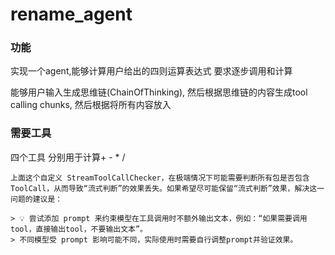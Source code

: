 # rename_agent



### 功能
实现一个agent,能够计算用户给出的四则运算表达式
要求逐步调用和计算

能够用户输入生成思维链(ChainOfThinking), 然后根据思维链的内容生成tool calling chunks, 然后根据将所有内容放入

### 需要工具
四个工具 分别用于计算+ - * /


```
上面这个自定义 StreamToolCallChecker，在极端情况下可能需要判断所有包是否包含 ToolCall，从而导致“流式判断”的效果丢失。如果希望尽可能保留“流式判断”效果，解决这一问题的建议是：

> 💡 尝试添加 prompt 来约束模型在工具调用时不额外输出文本，例如：“如果需要调用tool，直接输出tool，不要输出文本”。
> 不同模型受 prompt 影响可能不同，实际使用时需要自行调整prompt并验证效果。
```